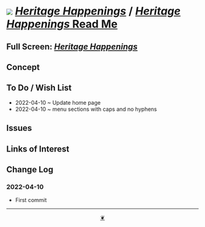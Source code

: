 # [![](https://pushme-pullyou.github.io/assets/svg/mark-github.svg )](https://github.com/heritage-happenings/heritage-happenings.github.io "Source code on GitHub" ) [_Heritage Happenings_]( https://heritage-happenings.github.io/ "Home page" ) / [_Heritage Happenings_ Read Me]( https://heritage-happenings.github.io/#kiosk/README.md )


<!--@@@
<div class=iframe-resize ><iframe src=https://heritage-happenings.github.io/kisk height=100% width=100% ></iframe></div>
"_Heritage Happenings_" in a resizable window._
@@@-->

## Full Screen: [_Heritage Happenings_]( https://heritage-happenings.github.io/kisk )


## Concept


## To Do / Wish List

* 2022-04-10 ~ Update home page
* 2022-04-10 ~ menu sections with caps and no hyphens

## Issues


## Links of Interest


## Change Log


### 2022-04-10

* First commit


***

<center title="Hello! Click me to go up to the top" ><a class=aDingbat href=javascript:window.scrollTo(0,0);> ❦ </a></center>
